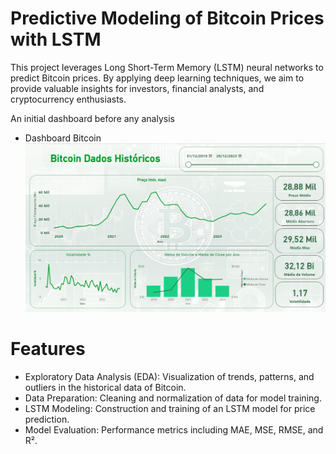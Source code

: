 # Predictive Modeling of Bitcoin Prices with LSTM
This project leverages Long Short-Term Memory (LSTM) neural networks to predict Bitcoin prices. By applying deep learning techniques, we aim to provide valuable insights for investors, financial analysts, and cryptocurrency enthusiasts.

An initial dashboard before any analysis
- Dashboard Bitcoin
![Power BI Dashboard](bitcoin_dash.png)

# Features

- Exploratory Data Analysis (EDA): Visualization of trends, patterns, and outliers in the historical data of Bitcoin.
- Data Preparation: Cleaning and normalization of data for model training.
- LSTM Modeling: Construction and training of an LSTM model for price prediction.
- Model Evaluation: Performance metrics including MAE, MSE, RMSE, and R².
